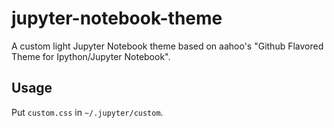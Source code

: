 # jupyter-notebook-theme

A custom light Jupyter Notebook theme based on aahoo's "Github Flavored Theme for Ipython/Jupyter Notebook".

## Usage

Put `custom.css` in `~/.jupyter/custom`.
